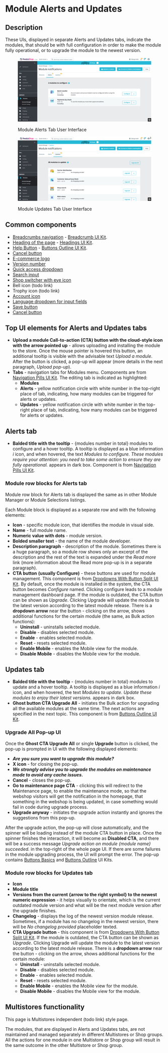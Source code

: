 # Module Alerts and Updates

## Description

These UIs, displayed in separate Alerts and Updates tabs, indicate the modules, that should be with full configuration in order to make the module fully operational, or to upgrade the module to the newest version.

<figure><img src="../../../../../.gitbook/assets/image (142).png" alt="Module Alerts Tab User Interface"><figcaption><p>Module Alerts Tab User Interface</p></figcaption></figure>

<figure><img src="../../../../../.gitbook/assets/image (70).png" alt="Module Updates Tab User Interface"><figcaption><p>Module Updates Tab User Interface</p></figcaption></figure>

## Common components <a href="#common-components" id="common-components"></a>

* [Breadcrumbs navigation](broken-reference) - [Breadcrumb UI Kit](https://build.prestashop.com/prestashop-ui-kit/?path=/story/breadcrumb--breadcrumb).
* [Heading of the page](broken-reference) - [Headings UI Kit](https://build.prestashop.com/prestashop-ui-kit/?path=/story/headings--headings).
* [Help Button](broken-reference) - [Buttons Outline UI Kit](https://build.prestashop.com/prestashop-ui-kit/?path=/story/buttons--outline).
* [Cancel button](../../../common-components/cancel-button.md)
* [E-commerce logo ](../../../common-components/back-office-header/prestashop-logo.md)
* [Version number](../../../common-components/prestashop-version-number.md)&#x20;
* [Quick access dropdown ](../../../common-components/back-office-header/quick-access-dropdown.md)
* [Search input](../../../common-components/search-input-field.md)&#x20;
* [Shop switcher with eye icon](../../../common-components/shop-switcher-with-eye-icon.md)
* Bell icon (todo link)
* Trophy icon (todo link)
* [Account icon](../../../common-components/account-icon.md)
* [Language dropdown for input fields](../../../common-components/language-dropdown-for-input-fields.md)
* [Save button](../../../common-components/save-button.md)
* [Cancel button](../../../common-components/cancel-button.md)

## Top UI elements for Alerts and Updates tabs

* **Upload a module Call-to-action (CTA) button with the cloud-style icon with the arrow pointed up** - allows uploading and installing the module to the store. Once the mouse pointer is hovered this button, an additional tooltip is visible with the advisable text _Upload a module_. After the button is clicked, a pop-up will appear (more details in the next paragraph, _Upload pop-up_).
* **Tabs** - navigation tabs for Modules menu. Components are from [Navigation Pills UI Kit](https://build.prestashop-project.org/prestashop-ui-kit/?path=/story/navigation--navigation-pills). The editing tab is indicated as highlighted:
  * **Modules**
  * **Alerts** - yellow notification circle with white number in the top-right place of tab, indicating, how many modules can be triggered for alerts or updates.
  * **Updates** - yellow notification circle with white number in the top-right place of tab, indicating, how many modules can be triggered for alerts or updates.

## Alerts tab

* **Balded title with the tooltip** - {modules number in total} modules to configure and a hover tooltip. A tooltip is displayed as a blue information _i_ icon, and when hovered, the text _Modules to configure. These modules require your attention: you need to take some action to ensure they are fully operational._ appears in dark box. Component is from [Navigation Pills UI Kit](https://build.prestashop-project.org/prestashop-ui-kit/?path=/story/navigation--navigation-pills).

### Module row blocks for Alerts tab

Module row block for Alerts tab is displayed the same as in other Module Manager or Module Selections listings.

Each Module block is displayed as a separate row and with the following elements:

* **Icon** - specific module icon, that identifies the module in visual side.
* **Name** - full module name.
* **Numeric value with dots** - module version.
* **Bolded smaller text** - the name of the module developer.
* **Description paragraph** - description of the module. Sometimes there is a huge paragraph, so a module row shows only an excerpt of the description and the rest of the text is expanded under the _Read more_ link (more information about the Read more pop-up is in a separate paragraph).
* **CTA button** **(usually Configure)** - these buttons are used for module management. This component is from [Dropdowns With Button Split UI Kit](https://build.prestashop-project.org/prestashop-ui-kit/?path=/story/dropdowns--with-button-split). By default, once the module is installed in the system, the CTA button becomes _Configure_ named. Clicking configure leads to a module management dashboard page. If the module is outdated, the CTA button can be shown as _Upgrade_. Clicking Upgrade will update the module to the latest version according to the latest module release. There is a **dropdown arrow** near the button - clicking on the arrow, shows additional functions for the certain module (the same, as Bulk action functions):
  * **Uninstall** - uninstalls selected module.
  * **Disable** - disables selected module.
  * **Enable** - enables selected module.
  * **Reset** - resets selected module.
  * **Enable Mobile** - enables the Mobile view for the module.
  * **Disable Mobile** - disables the Mobile view for the module.

## Updates tab

* **Balded title with the tooltip** - {modules number in total} modules to update and a hover tooltip. A tooltip is displayed as a blue information _i_ icon, and when hovered, the text _Modules to update. Update these modules to enjoy their latest versions._ appears in dark box.
* **Ghost button CTA Upgrade All** - initiates the Bulk action for upgrading all the available modules at the same time. The next actions are specified in the next topic. This component is from [Buttons Outline UI Kit](https://build.prestashop-project.org/prestashop-ui-kit/?path=/story/buttons--outline).

### Upgrade All Pop-up UI

Once the **Ghost CTA Upgrade All** or single **Upgrade** button is clicked, the pop-up is prompted in UI with the following displayed elements:

* _**Are you sure you want to upgrade this module?**_
* **X icon** - for closing the pop-up.
* _**We strongly advise you to upgrade the modules on maintenance mode to avoid any cache issues.**_
* **Cancel** - closes the pop-up.
* **Go to maintenance page CTA** - clicking this will redirect to the Maintenance page, to enable the maintenance mode, so that the webshop visitors will get the notification in the homepage, that something in the webshop is being updated, in case something would fail in code during upgrade process.
* **Upgrade anyway** - initiates the upgrade action instantly and ignores the suggestions from this pop-up.

After the upgrade action, the pop-up will close automatically, and the spinner will be loading instead of the module CTA button in place. Once the spinner finishes the interaction, it will become as **Disabled CTA**, and there will be a success message _Upgrade action on module {module name} succeeded._ in the top-right of the whole page UI. If there are some failures in the module upgrading process, the UI will prompt the error. The pop-up contains [Buttons Basics](https://build.prestashop-project.org/prestashop-ui-kit/?path=/story/buttons--basics) and [Buttons Outline](https://build.prestashop-project.org/prestashop-ui-kit/?path=/story/buttons--outline) UI Kits.

### Module row blocks for Updates tab

* **Icon**
* **Module title**
* **Versions from the current {arrow to the right symbol} to the newest numeric expression** - it helps visually to orientate, which is the current outdated module version and what will be the next module version after the upgrade finishes.
* **Changelog** - displays the log of the newest version module release. Sometimes, if a module has no changelog in the newest version, there will be _No changelog provided_ placeholder texted.
* **CTA Upgrade button** - this component is from [Dropdowns With Button Split UI Kit](https://build.prestashop-project.org/prestashop-ui-kit/?path=/story/dropdowns--with-button-split). If the module is outdated, the CTA button can be shown as _Upgrade_. Clicking Upgrade will update the module to the latest version according to the latest module release. There is a **dropdown arrow** near the button - clicking on the arrow, shows additional functions for the certain module:
  * **Uninstall** - uninstalls selected module.
  * **Disable** - disables selected module.
  * **Enable** - enables selected module.
  * **Reset** - resets selected module.
  * **Enable Mobile** - enables the Mobile view for the module.
  * **Disable Mobile** - disables the Mobile view for the module.

## Multistores functionality

This page is Multistores independent (todo link) style page.

The modules, that are displayed in Alerts and Updates tabs, are not maintained and managed separately in different Multistores or Shop groups. All the actions for one module in one Multistore or Shop group will result in the same outcome in the other Multistore or Shop group.
